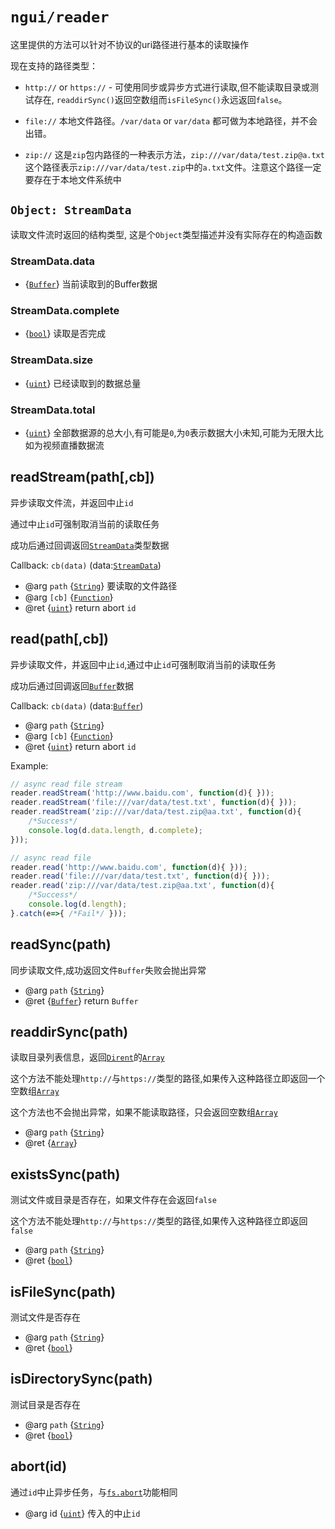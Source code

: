 # `ngui/reader`

这里提供的方法可以针对不协议的uri路径进行基本的读取操作

现在支持的路径类型：

* `http://` or `https://` - 可使用同步或异步方式进行读取,但不能读取目录或测试存在, 
`readdirSync()`返回空数组而`isFileSync()`永远返回`false`。

* `file://` 本地文件路径。`/var/data` or `var/data` 都可做为本地路径，并不会出错。

*	`zip://`	这是`zip`包内路径的一种表示方法，`zip:///var/data/test.zip@a.txt` 
这个路径表示`zip:///var/data/test.zip`中的`a.txt`文件。注意这个路径一定要存在于本地文件系统中


## `Object: StreamData`

读取文件流时返回的结构类型, 这是个`Object`类型描述并没有实际存在的构造函数

### StreamData.data
* {[`Buffer`]} 当前读取到的Buffer数据

### StreamData.complete
* {[`bool`]} 读取是否完成

### StreamData.size
* {[`uint`]} 已经读取到的数据总量

### StreamData.total
* {[`uint`]} 全部数据源的总大小,有可能是`0`,为`0`表示数据大小未知,可能为无限大比如为视频直播数据流


## readStream(path[,cb])

异步读取文件流，并返回中止`id`

通过中止`id`可强制取消当前的读取任务

成功后通过回调返回[`StreamData`]类型数据

Callback: `cb(data)` (data:[`StreamData`])

* @arg `path` {[`String`]}    要读取的文件路径
* @arg `[cb]` {[`Function`]}
* @ret {[`uint`]} return abort `id`

## read(path[,cb])

异步读取文件，并返回中止`id`,通过中止`id`可强制取消当前的读取任务

成功后通过回调返回[`Buffer`]数据

Callback: `cb(data)` (data:[`Buffer`])

* @arg `path` {[`String`]}    	
* @arg `[cb]` {[`Function`]}
* @ret {[`uint`]} return abort `id`

Example:

```js
// async read file stream 
reader.readStream('http://www.baidu.com', function(d){ }));
reader.readStream('file:///var/data/test.txt', function(d){ }));
reader.readStream('zip:///var/data/test.zip@aa.txt', function(d){ 
	/*Success*/ 
	console.log(d.data.length, d.complete);
}));

// async read file
reader.read('http://www.baidu.com', function(d){ }));
reader.read('file:///var/data/test.txt', function(d){ }));
reader.read('zip:///var/data/test.zip@aa.txt', function(d){ 
	/*Success*/ 
	console.log(d.length);
}.catch(e=>{ /*Fail*/ }));
```

## readSync(path)

同步读取文件,成功返回文件`Buffer`失败会抛出异常

* @arg `path` {[`String`]}
* @ret {[`Buffer`]} return `Buffer`

## readdirSync(path)

读取目录列表信息，返回[`Dirent`]的[`Array`]

这个方法不能处理`http://`与`https://`类型的路径,如果传入这种路径立即返回一个空数组[`Array`]

这个方法也不会抛出异常，如果不能读取路径，只会返回空数组[`Array`]

* @arg `path` {[`String`]}
* @ret {[`Array`]}

## existsSync(path)

测试文件或目录是否存在，如果文件存在会返回`false`

这个方法不能处理`http://`与`https://`类型的路径,如果传入这种路径立即返回`false`

* @arg `path` {[`String`]}
* @ret {[`bool`]}

## isFileSync(path)

测试文件是否存在

* @arg `path` {[`String`]}
* @ret {[`bool`]}

## isDirectorySync(path)

测试目录是否存在

* @arg `path` {[`String`]}
* @ret {[`bool`]}

## abort(id)

通过`id`中止异步任务，与[`fs.abort`]功能相同

* @arg id {[`uint`]} 传入的中止`id`


[`Object`]: https://developer.mozilla.org/en-US/docs/Web/JavaScript/Reference/Global_Objects/Object
[`Array`]: https://developer.mozilla.org/en-US/docs/Web/JavaScript/Reference/Global_Objects/Array
[`Function`]: https://developer.mozilla.org/en-US/docs/Web/JavaScript/Reference/Global_Objects/Function
[`Date`]: https://developer.mozilla.org/en-US/docs/Web/JavaScript/Reference/Global_Objects/Date
[`RegExp`]: https://developer.mozilla.org/en-US/docs/Web/JavaScript/Reference/Global_Objects/RegExp
[`ArrayBuffer`]: https://developer.mozilla.org/en-US/docs/Web/JavaScript/Reference/Global_Objects/ArrayBuffer
[`TypedArray`]: https://developer.mozilla.org/en-US/docs/Web/JavaScript/Reference/Global_Objects/TypedArray
[`String`]: https://developer.mozilla.org/en-US/docs/Web/JavaScript/Reference/Global_Objects/String
[`Number`]: https://developer.mozilla.org/en-US/docs/Web/JavaScript/Reference/Global_Objects/Number
[`Boolean`]: https://developer.mozilla.org/en-US/docs/Web/JavaScript/Reference/Global_Objects/Boolean
[`null`]: https://developer.mozilla.org/en-US/docs/Web/JavaScript/Reference/Global_Objects/null
[`undefined`]: https://developer.mozilla.org/en-US/docs/Web/JavaScript/Reference/Global_Objects/undefined

[`int`]: native_types.md#int
[`uint`]: native_types.md#uint
[`int16`]: native_types.md#int16
[`uint16`]: native_types.md#uint16
[`int64`]: native_types.md#int64
[`uint64`]: native_types.md#uint64
[`float`]: native_types.md#float
[`double`]: native_types.md#double
[`bool`]: native_types.md#bool

[`Buffer`]: https://nodejs.org/dist/latest-v8.x/docs/api/buffer.html
[`fs.readStream`]: fs.md#readstream-path-cb-
[`StreamData`]: reader.md#object-streamdata
[`fs.abort`]: fs.md#abort-id-
[`Dirent`]: fs.md#class-dirent
